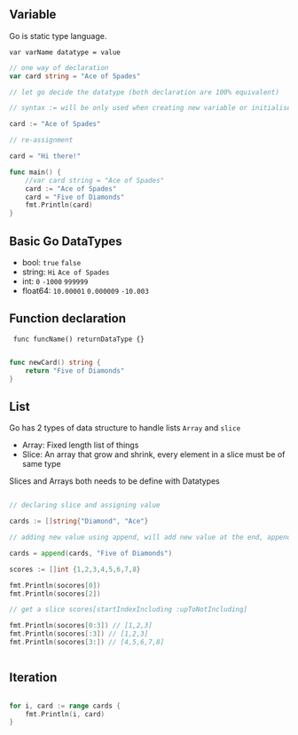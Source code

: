 ## Variable

Go is static type language.

`var varName datatype = value`
```go
// one way of declaration
var card string = "Ace of Spades"

// let go decide the datatype (both declaration are 100% equivalent)

// syntax := will be only used when creating new variable or initialise

card := "Ace of Spades"

// re-assignment

card = "Hi there!"

func main() {
	//var card string = "Ace of Spades"
	card := "Ace of Spades"
	card = "Five of Diamonds"
	fmt.Println(card)
}

```

## Basic Go DataTypes

* bool: `true` `false`
* string: `Hi` `Ace of Spades`
* int: `0` `-1000` `999999`
* float64: `10.00001` `0.000009` `-10.003`

## Function declaration

` func funcName() returnDataType {}`

```go

func newCard() string {
    return "Five of Diamonds"
}

```

## List

Go has 2 types of data structure to handle lists `Array` and `slice`

* Array: Fixed length list of things
* Slice: An array that grow and shrink, every element in a slice must be of same type 

Slices and Arrays both needs to be define with Datatypes

```go

// declaring slice and assigning value

cards := []string{"Diamond", "Ace"}

// adding new value using append, will add new value at the end, append returns new slice which will be assigned to the variable

cards = append(cards, "Five of Diamonds")

scores := []int {1,2,3,4,5,6,7,8}

fmt.Println(socores[0])
fmt.Println(socores[2])

// get a slice scores[startIndexIncluding :upToNotIncluding]

fmt.Println(socores[0:3]) // [1,2,3]
fmt.Println(socores[:3]) // [1,2,3]
fmt.Println(socores[3:]) // [4,5,6,7,8]



```

## Iteration

```go

for i, card := range cards {
    fmt.Println(i, card)
}

```
